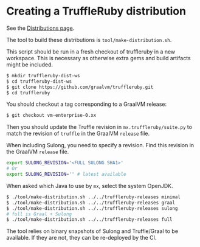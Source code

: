 # Creating a TruffleRuby distribution

See the [Distributions page](../user/distribution.md).

The tool to build these distributions is `tool/make-distribution.sh`.

This script should be run in a fresh checkout of truffleruby in a new workspace.
This is necessary as otherwise extra gems and build artifacts might be included.

```bash
$ mkdir truffleruby-dist-ws
$ cd truffleruby-dist-ws
$ git clone https://github.com/graalvm/truffleruby.git
$ cd truffleruby
```

You should checkout a tag corresponding to a GraalVM release:
```bash
$ git checkout vm-enterprise-0.xx
```

Then you should update the Truffle revision in `mx.truffleruby/suite.py` to
match the revision of `truffle` in the GraalVM `release` file.

When including Sulong, you need to specify a revision.
Find this revision in the GraalVM `release` file.

```bash
export SULONG_REVISION='<FULL SULONG SHA1>'
# Or
export SULONG_REVISION='' # latest available
```

When asked which Java to use by `mx`, select the system OpenJDK.

```bash
$ ./tool/make-distribution.sh ../../truffleruby-releases minimal
$ ./tool/make-distribution.sh ../../truffleruby-releases graal
$ ./tool/make-distribution.sh ../../truffleruby-releases sulong
# full is Graal + Sulong
$ ./tool/make-distribution.sh ../../truffleruby-releases full
```

The tool relies on binary snapshots of Sulong and Truffle/Graal to be available.
If they are not, they can be re-deployed by the CI.
